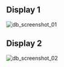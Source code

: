 ## Display 1
![db_screenshot_01](https://github.com/Northxw/Python3_WebSpider/blob/master/01-Cnblogs/screenshot/db_01.jpg)

## Display 2
![db_screenshot_02](https://github.com/Northxw/Python3_WebSpider/blob/master/01-Cnblogs/screenshot/db_02.jpg)
